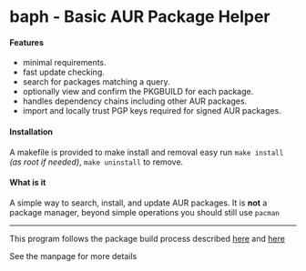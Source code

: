 # baph - Basic AUR Package Helper


#### Features

- minimal requirements.
- fast update checking.
- search for packages matching a query.
- optionally view and confirm the PKGBUILD for each package.
- handles dependency chains including other AUR packages.
- import and locally trust PGP keys required for signed AUR packages.


#### Installation

A makefile is provided to make install and removal easy
run `make install` *(as root if needed)*, `make uninstall` to remove.

#### What is it

A simple way to search, install, and update AUR packages.
It is **not** a package manager, beyond simple operations you should still use `pacman`

---

This program follows the package build process described
[here](https://wiki.archlinux.org/index.php/Arch_User_Repository#Installing_packages)
and [here](https://wiki.archlinux.org/index.php/Makepkg)


See the manpage for more details

